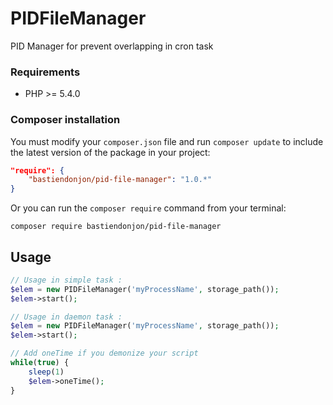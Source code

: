 # PIDFileManager
PID Manager for prevent overlapping in cron task

### Requirements
- PHP >= 5.4.0

### Composer installation
You must modify your `composer.json` file and run `composer update` to include the latest version of the package in your project:

```json
"require": {
    "bastiendonjon/pid-file-manager": "1.0.*"
}
```

Or you can run the `composer require` command from your terminal:

```
composer require bastiendonjon/pid-file-manager
```

## Usage
```php
// Usage in simple task :
$elem = new PIDFileManager('myProcessName', storage_path());
$elem->start();

// Usage in daemon task :
$elem = new PIDFileManager('myProcessName', storage_path());
$elem->start();

// Add oneTime if you demonize your script
while(true) {
    sleep(1)
    $elem->oneTime();
}
```
